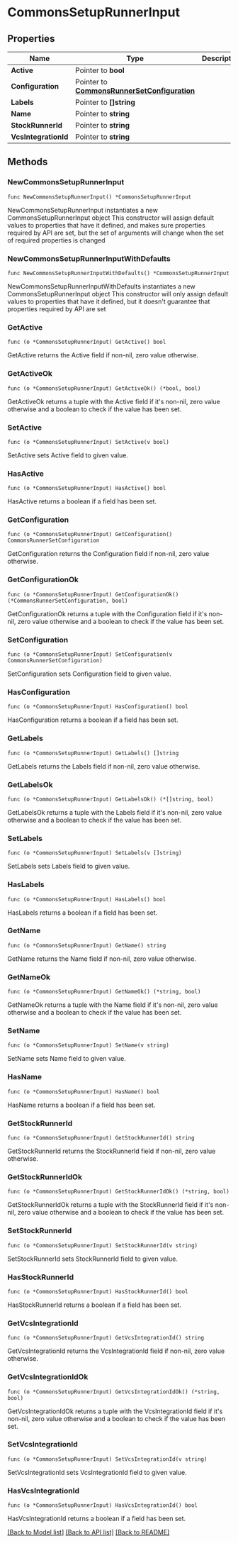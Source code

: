 # CommonsSetupRunnerInput

## Properties

Name | Type | Description | Notes
------------ | ------------- | ------------- | -------------
**Active** | Pointer to **bool** |  | [optional] 
**Configuration** | Pointer to [**CommonsRunnerSetConfiguration**](CommonsRunnerSetConfiguration.md) |  | [optional] 
**Labels** | Pointer to **[]string** |  | [optional] 
**Name** | Pointer to **string** |  | [optional] 
**StockRunnerId** | Pointer to **string** |  | [optional] 
**VcsIntegrationId** | Pointer to **string** |  | [optional] 

## Methods

### NewCommonsSetupRunnerInput

`func NewCommonsSetupRunnerInput() *CommonsSetupRunnerInput`

NewCommonsSetupRunnerInput instantiates a new CommonsSetupRunnerInput object
This constructor will assign default values to properties that have it defined,
and makes sure properties required by API are set, but the set of arguments
will change when the set of required properties is changed

### NewCommonsSetupRunnerInputWithDefaults

`func NewCommonsSetupRunnerInputWithDefaults() *CommonsSetupRunnerInput`

NewCommonsSetupRunnerInputWithDefaults instantiates a new CommonsSetupRunnerInput object
This constructor will only assign default values to properties that have it defined,
but it doesn't guarantee that properties required by API are set

### GetActive

`func (o *CommonsSetupRunnerInput) GetActive() bool`

GetActive returns the Active field if non-nil, zero value otherwise.

### GetActiveOk

`func (o *CommonsSetupRunnerInput) GetActiveOk() (*bool, bool)`

GetActiveOk returns a tuple with the Active field if it's non-nil, zero value otherwise
and a boolean to check if the value has been set.

### SetActive

`func (o *CommonsSetupRunnerInput) SetActive(v bool)`

SetActive sets Active field to given value.

### HasActive

`func (o *CommonsSetupRunnerInput) HasActive() bool`

HasActive returns a boolean if a field has been set.

### GetConfiguration

`func (o *CommonsSetupRunnerInput) GetConfiguration() CommonsRunnerSetConfiguration`

GetConfiguration returns the Configuration field if non-nil, zero value otherwise.

### GetConfigurationOk

`func (o *CommonsSetupRunnerInput) GetConfigurationOk() (*CommonsRunnerSetConfiguration, bool)`

GetConfigurationOk returns a tuple with the Configuration field if it's non-nil, zero value otherwise
and a boolean to check if the value has been set.

### SetConfiguration

`func (o *CommonsSetupRunnerInput) SetConfiguration(v CommonsRunnerSetConfiguration)`

SetConfiguration sets Configuration field to given value.

### HasConfiguration

`func (o *CommonsSetupRunnerInput) HasConfiguration() bool`

HasConfiguration returns a boolean if a field has been set.

### GetLabels

`func (o *CommonsSetupRunnerInput) GetLabels() []string`

GetLabels returns the Labels field if non-nil, zero value otherwise.

### GetLabelsOk

`func (o *CommonsSetupRunnerInput) GetLabelsOk() (*[]string, bool)`

GetLabelsOk returns a tuple with the Labels field if it's non-nil, zero value otherwise
and a boolean to check if the value has been set.

### SetLabels

`func (o *CommonsSetupRunnerInput) SetLabels(v []string)`

SetLabels sets Labels field to given value.

### HasLabels

`func (o *CommonsSetupRunnerInput) HasLabels() bool`

HasLabels returns a boolean if a field has been set.

### GetName

`func (o *CommonsSetupRunnerInput) GetName() string`

GetName returns the Name field if non-nil, zero value otherwise.

### GetNameOk

`func (o *CommonsSetupRunnerInput) GetNameOk() (*string, bool)`

GetNameOk returns a tuple with the Name field if it's non-nil, zero value otherwise
and a boolean to check if the value has been set.

### SetName

`func (o *CommonsSetupRunnerInput) SetName(v string)`

SetName sets Name field to given value.

### HasName

`func (o *CommonsSetupRunnerInput) HasName() bool`

HasName returns a boolean if a field has been set.

### GetStockRunnerId

`func (o *CommonsSetupRunnerInput) GetStockRunnerId() string`

GetStockRunnerId returns the StockRunnerId field if non-nil, zero value otherwise.

### GetStockRunnerIdOk

`func (o *CommonsSetupRunnerInput) GetStockRunnerIdOk() (*string, bool)`

GetStockRunnerIdOk returns a tuple with the StockRunnerId field if it's non-nil, zero value otherwise
and a boolean to check if the value has been set.

### SetStockRunnerId

`func (o *CommonsSetupRunnerInput) SetStockRunnerId(v string)`

SetStockRunnerId sets StockRunnerId field to given value.

### HasStockRunnerId

`func (o *CommonsSetupRunnerInput) HasStockRunnerId() bool`

HasStockRunnerId returns a boolean if a field has been set.

### GetVcsIntegrationId

`func (o *CommonsSetupRunnerInput) GetVcsIntegrationId() string`

GetVcsIntegrationId returns the VcsIntegrationId field if non-nil, zero value otherwise.

### GetVcsIntegrationIdOk

`func (o *CommonsSetupRunnerInput) GetVcsIntegrationIdOk() (*string, bool)`

GetVcsIntegrationIdOk returns a tuple with the VcsIntegrationId field if it's non-nil, zero value otherwise
and a boolean to check if the value has been set.

### SetVcsIntegrationId

`func (o *CommonsSetupRunnerInput) SetVcsIntegrationId(v string)`

SetVcsIntegrationId sets VcsIntegrationId field to given value.

### HasVcsIntegrationId

`func (o *CommonsSetupRunnerInput) HasVcsIntegrationId() bool`

HasVcsIntegrationId returns a boolean if a field has been set.


[[Back to Model list]](../README.md#documentation-for-models) [[Back to API list]](../README.md#documentation-for-api-endpoints) [[Back to README]](../README.md)


